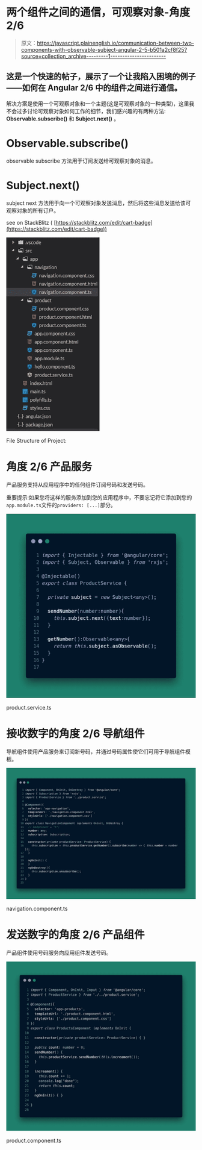 # 两个组件之间的通信，可观察对象-角度 2/6

> 原文：<https://javascript.plainenglish.io/communication-between-two-components-with-observable-subject-angular-2-5-b501a2cf8f25?source=collection_archive---------1----------------------->

## 这是一个快速的帖子，展示了一个让我陷入困境的例子——如何在 Angular 2/6 中的组件之间进行通信。

解决方案是使用一个可观察对象和一个主题(这是可观察对象的一种类型)，这里我不会过多讨论可观察对象如何工作的细节，我们感兴趣的有两种方法: **Observable.subscribe()** 和 **Subject.next()** 。

# Observable.subscribe()

observable subscribe 方法用于订阅发送给可观察对象的消息。

# Subject.next()

subject next 方法用于向一个可观察对象发送消息，然后将这些消息发送给该可观察对象的所有订户。

see on StackBlitz ( [https://stackblitz.com/edit/cart-badge](https://stackblitz.com/edit/cart-badge))

![](img/e366994702cac6860f1a8c40af9cf3e0.png)

File Structure of Project:

# 角度 2/6 产品服务

产品服务支持从应用程序中的任何组件订阅号码和发送号码。

重要提示:如果您将这样的服务添加到您的应用程序中，不要忘记将它添加到您的`app.module.ts`文件的`providers: [...]`部分。

![](img/6691b07f511dc68bf8cf14e4a55e266d.png)

product.service.ts

# 接收数字的角度 2/6 导航组件

导航组件使用产品服务来订阅新号码，并通过号码属性使它们可用于导航组件模板。

![](img/71b7380e65ecac2acff0bfc2ef390d8b.png)

navigation.component.ts

# 发送数字的角度 2/6 产品组件

产品组件使用号码服务向应用组件发送号码。

![](img/97e88da387919923b456e79a4167c6d2.png)

product.component.ts